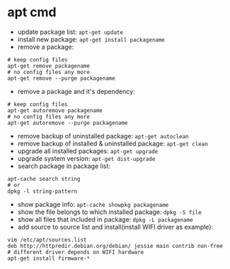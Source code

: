 apt cmd
========

- update package list: `apt-get update`
- install new package: `apt-get install packagename`
- remove a package:
```shell
# keep config files
apt-get remove packagename
# no config files any more
apt-get remove --purge packagename
```
- remove a package and it's dependency:
```shell
# keep config files
apt-get autoremove packagename
# no config files any more
apt-get autoremove --purge packagename
```
- remove backup of uninstalled package: `apt-get autoclean`
- remove backup of installed & uninstalled package: `apt-get clean`
- upgrade all installed packages: `apt-get upgrade`
- upgrade system version: `apt-get dist-upgrade`
- search package in package list:
```shell
apt-cache search string
# or
dpkg -l string-pattern
```
- show package info: `apt-cache showpkg packagename`
- show the file belongs to which installed package: `dpkg -S file`
- show all files that included in package: `dpkg -L packagename`
- add source to source list and install(install WIFI driver as example):
```shell
vim /etc/apt/sources.list
deb http://httpredir.debian.org/debian/ jessie main contrib non-free
# different driver depends on WIFI hardware
apt-get install firmware-*
```
